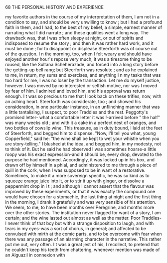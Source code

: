 68             THE PERSONAL HISTORY AND EXPERIENCE

my favorite authors in the course of my interpretation of them, I am not
in a condition to say, and should be very unwilling to know ; but I had a
profound faith in them, and I had, to the best of my belief, a simple,
 earnest manner of narrating what I did narrate ; and these qualities went
 a long way.
    The drawback was, that I was often sleepy at night, or out of spirits and
indisposed to resume the story ; and then it was rather hard work, and
it must be done ; for to disappoint or displease Steerforth was of course
out of the question. I n the morning, too, when I felt weary and should
have enjoyed another hour's repose very much, it was a tiresome thing to
be roused, like the Sultana Scheherazade, and forced into a long story
before the getting-up bell rang; but Steerforth was resolute ; and as
he explained to me, in return, my sums and exercises, and anything i n
my tasks that was too hard for me, I was no loser by the transaction.
Let me do myself justice, however. I was moved by no interested or
selfish motive, nor was I moved by fear of him. I admired and loved
him, and his approval was return enough. I t was so precious to me that
I look back on these trifles, now, with an aching heart.
    Steerforth was considerate, too ; and showed his consideration, in one
particular instance, in an unflinching manner that was a little tantalising,
I suspect, to poor Traddles and the rest. Peggotty's promised letter-
what a comfortable letter it was !-arrived before " the half" was many
weeks old ; and with it a cake in a perfect nest of oranges, and two bottles
of cowslip wine. This treasure, as in duty bound, I laid at the feet of
Steerforth, and begged him to dispense.
    "Now, I'll tell you what, young Copperfield," said he: "the wine
shall be kept to wet your whistle when you are story-telling."
    I blushed at the idea, and begged him, in my modesty, not to think of
it. But he said he had observed I was sometimes hoarse-a little roopy
was his exact expression-and it should be, every drop, devoted to the
purpose he had mentioned. Accordingly, it was locked up in his box,
and drawn off by himself in a phial, and administered to me through
a piece of quill in the cork, when I was supposed to be in want of a
restorative. Sometimes, to make it a more sovereign specific, he was so
kind as to squeeze orange juice into it, or to stir it up with ginger, or
dissolve a peppermint drop in i t ; and although I cannot assert that the
flavour was improved by these experiments, or that it was exactly the
compound one would have chosen for a stomachic, the last thing at night
and the first thing in the morning, I drank it gratefully and was very
sensible of his attention.
   We seem, to me, to have been months over Peregrine, and months more
over the other stories. The institution never flagged for want of a story,
I am certain; and the wine lasted out almost as well as the matter.
Poor Traddles-I never think of that boy but with a strange disposition
to laugh, and with tears in my eyes-was a sort of chorus, in general; and
affected to be convulsed with mirth at the comic parts, and to be
overcome with fear when there was any passage of an alarming character
in the narrative. This rather put me out, very often. I t was a great
jest of his, I recollect, to pretend that he couldn't keep his teeth from
chattering, whenever mention was made of an Alguazil in connexion with
